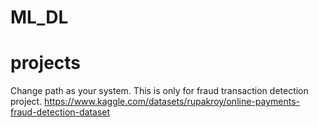 # ML_DL
# projects
Change path as your system. This is only for fraud transaction detection project.
https://www.kaggle.com/datasets/rupakroy/online-payments-fraud-detection-dataset
